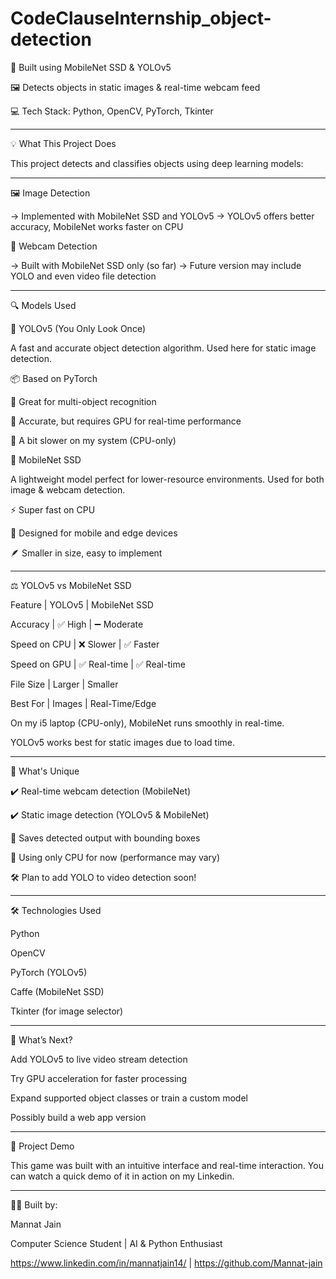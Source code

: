 # CodeClauseInternship_object-detection
🎯 Built using MobileNet SSD & YOLOv5

🖼️ Detects objects in static images & real-time webcam feed

💻 Tech Stack: Python, OpenCV, PyTorch, Tkinter
_________________________________________________________________________________________

💡 What This Project Does

This project detects and classifies objects using deep learning models:
_________________________________________________________________________________________

🖼️ Image Detection

→ Implemented with MobileNet SSD and YOLOv5
→ YOLOv5 offers better accuracy, MobileNet works faster on CPU

🎥 Webcam Detection

→ Built with MobileNet SSD only (so far)
→ Future version may include YOLO and even video file detection
_________________________________________________________________________________________

🔍 Models Used

🔹 YOLOv5 (You Only Look Once)

A fast and accurate object detection algorithm.
Used here for static image detection.

📦 Based on PyTorch

🧠 Great for multi-object recognition

🔬 Accurate, but requires GPU for real-time performance

🐌 A bit slower on my system (CPU-only)

🔹 MobileNet SSD

A lightweight model perfect for lower-resource environments.
Used for both image & webcam detection.

⚡ Super fast on CPU

📱 Designed for mobile and edge devices

🪶 Smaller in size, easy to implement
_________________________________________________________________________________________

⚖️ YOLOv5 vs MobileNet SSD

Feature	     |              YOLOv5  	    |        MobileNet SSD

Accuracy	     |           ✅ High	            |  ➖ Moderate

Speed on CPU	   |         ❌ Slower	        |    ✅ Faster

Speed on GPU	  |          ✅ Real-time	    |      ✅ Real-time

File Size	        |          Larger	      |          Smaller

Best For	          |        Images	    |          Real-Time/Edge

On my i5 laptop (CPU-only), MobileNet runs smoothly in real-time.

YOLOv5 works best for static images due to load time.
_________________________________________________________________________________________

🚀 What's Unique

✔️ Real-time webcam detection (MobileNet)

✔️ Static image detection (YOLOv5 & MobileNet)

📂 Saves detected output with bounding boxes

🧪 Using only CPU for now (performance may vary)

🛠️ Plan to add YOLO to video detection soon!
_________________________________________________________________________________________

🛠️ Technologies Used

Python

OpenCV

PyTorch (YOLOv5)

Caffe (MobileNet SSD)

Tkinter (for image selector)
_________________________________________________________________________________________

🔮 What’s Next?

Add YOLOv5 to live video stream detection

Try GPU acceleration for faster processing

Expand supported object classes or train a custom model

Possibly build a web app version
_________________________________________________________________________________________
🎥 Project Demo

This game was built with an intuitive interface and real-time interaction. You can watch a quick demo of it in action on my Linkedin.
_________________________________________________________________________________________

🙋‍♀️ Built by:

Mannat Jain

Computer Science Student | AI & Python Enthusiast

https://www.linkedin.com/in/mannatjain14/ | https://github.com/Mannat-jain
